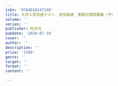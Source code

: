 ```yaml
---
isbn: '9784010347249'
title: 大学入学共通テスト　地学基礎　実戦対策問題集（予）
volume: ''
series: ''
publisher: 旺文社
pubdate: '2020-07-18'
cover: ''
author: ''
description: ''
price: '1100'
genre: ''
target: ''
format: ''
content: ''

---
```

